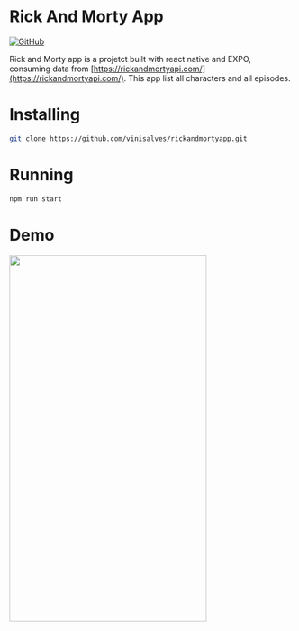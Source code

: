 # Rick And Morty App

[![GitHub](https://img.shields.io/github/license/vinisalves/currency-layer)](https://github.com/vinisalves/rickandmortyapp/blob/main/LICENSE)


Rick and Morty app is a projetct built with react native and EXPO, consuming data from [https://rickandmortyapi.com/](https://rickandmortyapi.com/).
This app list all characters and all episodes.

# Installing
``` bash
git clone https://github.com/vinisalves/rickandmortyapp.git
```
# Running
``` bash
npm run start
```


# Demo

<img src="https://github.com/vinisalves/rickandmortyapp/blob/e8ec092092b6fe5a0d0fa58974091655cf526f7d/rickandmoryapp.gif" width="350" height="650"/>


